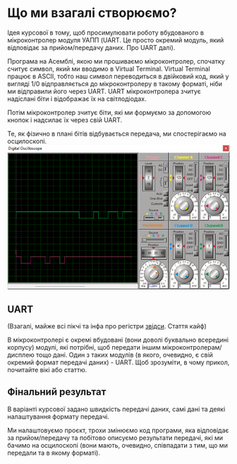 # Що ми взагалі створюємо?

Ідея курсової в тому, щоб просимулювати роботу вбудованого в мікроконтролер модуля УАПП (UART. Це просто окремий модуль, який відповідає за прийом/передачу даних. Про UART далі).

Програма на Асемблі, якою ми прошиваємо мікроконтролер, спочатку считує символ, який ми вводимо в Virtual Terminal. Virtual Terminal працює в ASCII, тобто наш символ переводиться в двійковий код, який у вигляді 1/0 відправляється до мікроконтролеру в такому форматі, ніби ми відправили його через UART. UART мікроконтролера зчитує надіслані біти і відображає їх на світлодіодах.

Потім мікроконтролер зчитує біти, які ми формуємо за допомогою кнопок і надсилає їх через свій UART.

Те, як фізично в плані бітів відбувається передача, ми спостерігаємо на осцилоскопі.
![осцилоскоп](oscilloscope.png)

## UART
(Взагалі, майже всі пікчі та інфа про регістри [звідси](https://maxembedded.com/2013/09/the-usart-of-the-avr/). Стаття кайф)

В мікроконтролері є окремі вбудовані (вони доволі буквально всередині корпусу) модулі, які потрібні, щоб передати іншим мікроконтролерам/дисплею тощо дані. Один з таких модулів (в якого, очевидно, є свій окремий формат передачі даних) - UART. Щоб зрозуміти, в чому прикол, почитайте вікі або статтю.


## Фінальний результат

В варіанті курсової задано швидкість передачі даних, самі дані та деякі налаштування формату передачі.

Ми налаштовуємо проєкт, трохи змінюємо код програми, яка відповідає за прийом/передачу та побітово описуємо результати передачі, які ми бачимо на осцилоскопі (вони мають, очевидно, співпадати з тим, що ми передали та в якому форматі).